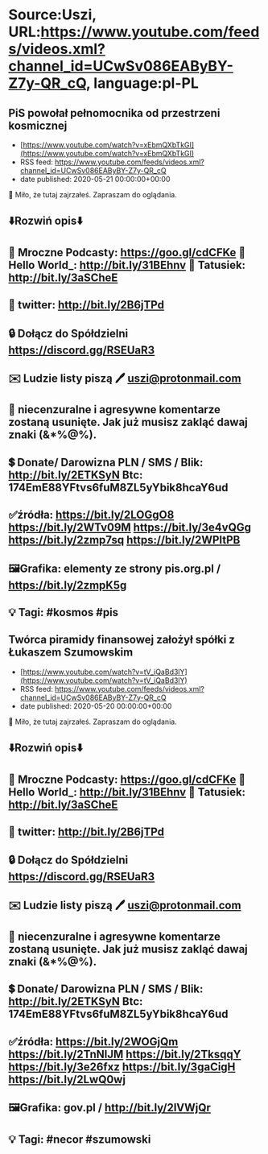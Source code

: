 # Source:Uszi, URL:https://www.youtube.com/feeds/videos.xml?channel_id=UCwSv086EAByBY-Z7y-QR_cQ, language:pl-PL

## PiS powołał pełnomocnika od przestrzeni kosmicznej
 - [https://www.youtube.com/watch?v=xEbmQXbTkGI](https://www.youtube.com/watch?v=xEbmQXbTkGI)
 - RSS feed: https://www.youtube.com/feeds/videos.xml?channel_id=UCwSv086EAByBY-Z7y-QR_cQ
 - date published: 2020-05-21 00:00:00+00:00

🤪 Miło, że tutaj zajrzałeś.  Zapraszam do oglądania.

⬇️Rozwiń opis⬇️
------------------------------------------------------------
👀 Mroczne Podcasty: https://goo.gl/cdCFKe
👀 Hello World_: http://bit.ly/31BEhnv
👀 Tatusiek: http://bit.ly/3aSCheE
------------------------------------------------------------
👀 twitter: http://bit.ly/2B6jTPd
------------------------------------------------------------
🔒 Dołącz do Spółdzielni
https://discord.gg/RSEUaR3
------------------------------------------------------------
✉️ Ludzie listy piszą 
🖊️ uszi@protonmail.com
------------------------------------------------------------
👺 niecenzuralne i agresywne komentarze zostaną usunięte.  Jak już musisz zakląć dawaj znaki (&*%@%).
------------------------------------------------------------
💲 Donate/ Darowizna
PLN / SMS / Blik: http://bit.ly/2ETKSyN
Btc: 174EmE88YFtvs6fuM8ZL5yYbik8hcaY6ud
------------------------------------------------------------
✅źródła:
https://bit.ly/2LOGgO8
https://bit.ly/2WTv09M
https://bit.ly/3e4vQGg
https://bit.ly/2zmp7sq
https://bit.ly/2WPItPB
---------------------------------------------------------------
🖼Grafika: 
elementy ze strony
pis.org.pl / https://bit.ly/2zmpK5g
-------------------------------------------------------------
💡 Tagi: #kosmos #pis
--------------------------------------------------------------

## Twórca piramidy finansowej założył spółki z Łukaszem Szumowskim
 - [https://www.youtube.com/watch?v=tV_iQaBd3lY](https://www.youtube.com/watch?v=tV_iQaBd3lY)
 - RSS feed: https://www.youtube.com/feeds/videos.xml?channel_id=UCwSv086EAByBY-Z7y-QR_cQ
 - date published: 2020-05-20 00:00:00+00:00

🤪 Miło, że tutaj zajrzałeś.  Zapraszam do oglądania.

⬇️Rozwiń opis⬇️
------------------------------------------------------------
👀 Mroczne Podcasty: https://goo.gl/cdCFKe
👀 Hello World_: http://bit.ly/31BEhnv
👀 Tatusiek: http://bit.ly/3aSCheE
------------------------------------------------------------
👀 twitter: http://bit.ly/2B6jTPd
------------------------------------------------------------
🔒 Dołącz do Spółdzielni
https://discord.gg/RSEUaR3
------------------------------------------------------------
✉️ Ludzie listy piszą 
🖊️ uszi@protonmail.com
------------------------------------------------------------
👺 niecenzuralne i agresywne komentarze zostaną usunięte.  Jak już musisz zakląć dawaj znaki (&*%@%).
------------------------------------------------------------
💲 Donate/ Darowizna
PLN / SMS / Blik: http://bit.ly/2ETKSyN
Btc: 174EmE88YFtvs6fuM8ZL5yYbik8hcaY6ud
------------------------------------------------------------
✅źródła:
https://bit.ly/2WOGjQm
https://bit.ly/2TnNlJM
https://bit.ly/2TksqqY
https://bit.ly/3e26fxz
https://bit.ly/3gaCigH
https://bit.ly/2LwQ0wj
---------------------------------------------------------------
🖼Grafika: 
gov.pl / http://bit.ly/2lVWjQr
-------------------------------------------------------------
💡 Tagi: #necor #szumowski
--------------------------------------------------------------

